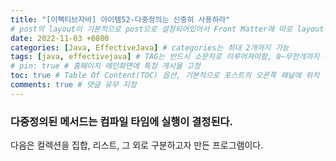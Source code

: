 ```yaml
---
title: "[이펙티브자바] 아이템52-다중정의는 신중히 사용하라"
# post의 layout이 기본적으로 post으로 설정되어있어서 Front Matter에 따로 layout변수를 만들어 주지 않아도 된다.
date: 2022-11-03 +0800
categories: [Java, EffectiveJava] # categories는 최대 2개까지 가능
tags: [java, effectivejava] # TAG는 반드시 소문자로 이루어져야함, 0~무한개까지 지정 가능
# pin: true # 홈페이지 메인화면에 특정 게시물 고정
toc: true # Table Of Content(TOC) 옵션, 기본적으로 포스트의 오른쪽 패널에 위치
comments: true # 댓글 유무 지정
---
```


### 다중정의된 메서드는 컴파일 타임에 실행이 결정된다.

다음은 컬렉션을 집합, 리스트, 그 외로 구분하고자 만든 프로그램이다.
